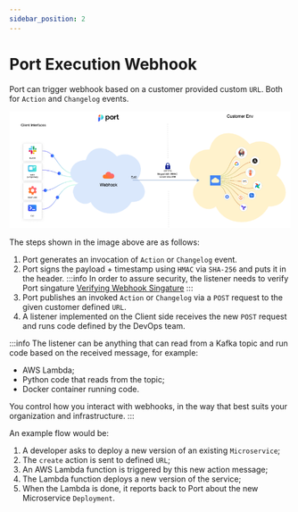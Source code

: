 ```yaml
---
sidebar_position: 2
---
```


# Port Execution Webhook

Port can trigger webhook based on a customer provided custom `URL`. Both for `Action` and `Changelog` events.

![Port Kafka Architecture](../../../../static/img/platform-overview/self-service-actions/portWebhookArchitecture.png)

The steps shown in the image above are as follows:

1. Port generates an invocation of `Action` or `Changelog` event.
2. Port signs the payload + timestamp using `HMAC` via `SHA-256` and puts it in the header.
   :::info
   In order to assure security, the listener needs to verify Port singature [Verifying Webhook Singature](../../../tutorials/self-service-actions/webhook-actions/singature-verification)
   :::
3. Port publishes an invoked `Action` or `Changelog` via a `POST` request to the given customer defined `URL`.
4. A listener implemented on the Client side receives the new `POST` request and runs code defined by the DevOps team.

:::info
The listener can be anything that can read from a Kafka topic and run code based on the received message, for example:

- AWS Lambda;
- Python code that reads from the topic;
- Docker container running code.

You control how you interact with webhooks, in the way that best suits your organization and infrastructure.
:::

An example flow would be:

1. A developer asks to deploy a new version of an existing `Microservice`;
2. The `create` action is sent to defined `URL`;
3. An AWS Lambda function is triggered by this new action message;
4. The Lambda function deploys a new version of the service;
5. When the Lambda is done, it reports back to Port about the new Microservice `Deployment`.
